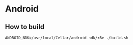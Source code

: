 Android
=========

How to build
------------

    ANDROID_NDK=/usr/local/Cellar/android-ndk/r8e ./build.sh

